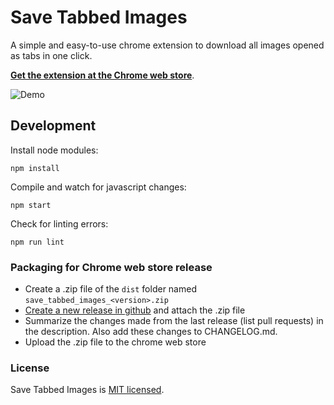 # Save Tabbed Images

A simple and easy-to-use chrome extension to download all images opened as tabs in one click.

[**Get the extension at the Chrome web store**](https://chrome.google.com/webstore/detail/save-tabbed-images/hhcoikfhkkadkgklepjkfgafmjoggefh).

![Demo](https://github.com/iqnivek/save_tabbed_images/raw/master/assets/screenshots/demo.gif)

## Development

Install node modules:

```
npm install
```

Compile and watch for javascript changes:

```
npm start
```

Check for linting errors:

```
npm run lint
```

### Packaging for Chrome web store release

* Create a .zip file of the `dist` folder named `save_tabbed_images_<version>.zip`
* [Create a new release in github](https://github.com/iqnivek/save_tabbed_images/releases) and attach the .zip file
* Summarize the changes made from the last release (list pull requests) in the description. Also add these changes to CHANGELOG.md.
* Upload the .zip file to the chrome web store

### License

Save Tabbed Images is [MIT licensed](https://opensource.org/licenses/MIT).
